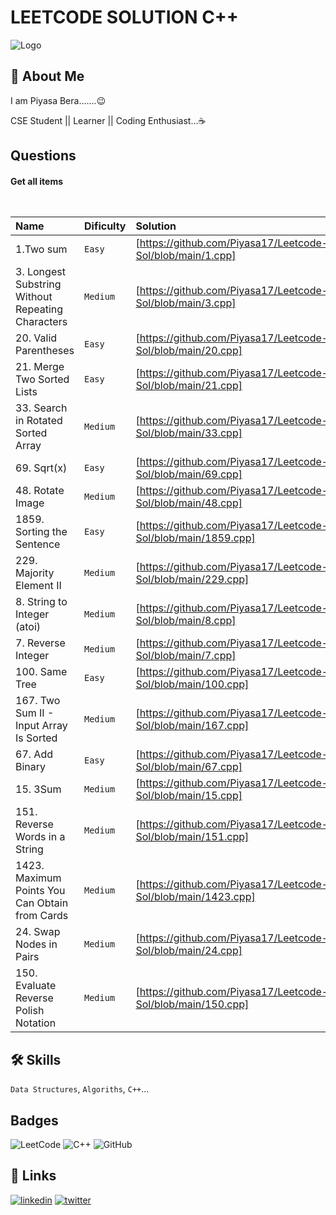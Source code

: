 
# LEETCODE SOLUTION C++



![Logo](https://upload.wikimedia.org/wikipedia/commons/0/0a/LeetCode_Logo_black_with_text.svg)


## 🚀 About Me
I am Piyasa Bera.......😉

CSE Student || Learner || Coding Enthusiast...☕


## Questions

#### Get all items

```https://leetcode.com/problemset/all/
  
```

|  Name | Dificulty     |   Solution                |
| :-------- | :------- | :------------------------- |
| 1.Two sum | `Easy` | [https://github.com/Piyasa17/Leetcode-Sol/blob/main/1.cpp] |
| 3. Longest Substring Without Repeating Characters | `Medium` | [https://github.com/Piyasa17/Leetcode-Sol/blob/main/3.cpp] |
| 20. Valid Parentheses | `Easy` | [https://github.com/Piyasa17/Leetcode-Sol/blob/main/20.cpp] |
| 21. Merge Two Sorted Lists | `Easy` | [https://github.com/Piyasa17/Leetcode-Sol/blob/main/21.cpp] |
| 33. Search in Rotated Sorted Array | `Medium` | [https://github.com/Piyasa17/Leetcode-Sol/blob/main/33.cpp] |
| 69. Sqrt(x) | `Easy` | [https://github.com/Piyasa17/Leetcode-Sol/blob/main/69.cpp] |
| 48. Rotate Image | `Medium` | [https://github.com/Piyasa17/Leetcode-Sol/blob/main/48.cpp] |
| 1859. Sorting the Sentence | `Easy` | [https://github.com/Piyasa17/Leetcode-Sol/blob/main/1859.cpp] |
| 229. Majority Element II | `Medium` | [https://github.com/Piyasa17/Leetcode-Sol/blob/main/229.cpp] |
| 8. String to Integer (atoi) | `Medium` | [https://github.com/Piyasa17/Leetcode-Sol/blob/main/8.cpp] |
| 7. Reverse Integer | `Medium` | [https://github.com/Piyasa17/Leetcode-Sol/blob/main/7.cpp] |
| 100. Same Tree | `Easy` | [https://github.com/Piyasa17/Leetcode-Sol/blob/main/100.cpp] |
| 167. Two Sum II - Input Array Is Sorted | `Medium` | [https://github.com/Piyasa17/Leetcode-Sol/blob/main/167.cpp] |
| 67. Add Binary | `Easy` | [https://github.com/Piyasa17/Leetcode-Sol/blob/main/67.cpp] |
| 15. 3Sum | `Medium` | [https://github.com/Piyasa17/Leetcode-Sol/blob/main/15.cpp] |
| 151. Reverse Words in a String | `Medium` | [https://github.com/Piyasa17/Leetcode-Sol/blob/main/151.cpp] |
| 1423. Maximum Points You Can Obtain from Cards | `Medium` | [https://github.com/Piyasa17/Leetcode-Sol/blob/main/1423.cpp] |
| 24. Swap Nodes in Pairs | `Medium` | [https://github.com/Piyasa17/Leetcode-Sol/blob/main/24.cpp] |
| 150. Evaluate Reverse Polish Notation | `Medium` | [https://github.com/Piyasa17/Leetcode-Sol/blob/main/150.cpp] |




## 🛠 Skills
`Data Structures`, `Algoriths`, `C++`...


## Badges
![LeetCode](https://img.shields.io/badge/LeetCode-000000?style=for-the-badge&logo=LeetCode&logoColor=#d16c06)
![C++](https://img.shields.io/badge/c++-%2300599C.svg?style=for-the-badge&logo=c%2B%2B&logoColor=white)
![GitHub](https://img.shields.io/badge/github-%23121011.svg?style=for-the-badge&logo=github&logoColor=white)


## 🔗 Links

[![linkedin](https://img.shields.io/badge/linkedin-0A66C2?style=for-the-badge&logo=linkedin&logoColor=white)](https://www.linkedin.com/in/piyasa-bera-928b09206)
[![twitter](https://img.shields.io/badge/twitter-1DA1F2?style=for-the-badge&logo=twitter&logoColor=white)](https://twitter.com/BeraPiyasa?t=wbP7gecQVxHPFvr28gz-TA&s=08)

